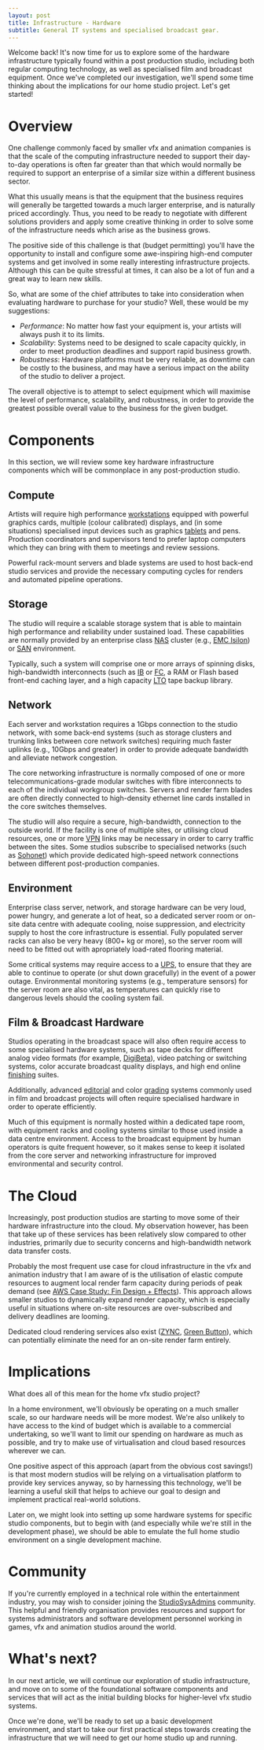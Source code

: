 ```yaml
---
layout: post
title: Infrastructure - Hardware
subtitle: General IT systems and specialised broadcast gear. 
---
```


Welcome back! It's now time for us to explore some of the hardware infrastructure typically found within a post production studio, including both regular computing technology, as well as specialised film and broadcast equipment. Once we've completed our investigation, we'll spend some time thinking about the implications for our home studio project. Let's get started!

# Overview 

One challenge commonly faced by smaller vfx and animation companies is that the scale of the computing infrastructure needed to support their day-to-day operations is often far greater than that which would normally be required to support an enterprise of a similar size within a different business sector. 

What this usually means is that the equipment that the business requires will generally be targetted towards a much larger enterprise, and is naturally priced accordingly. Thus, you need to be ready to negotiate with different solutions providers and apply some creative thinking in order to solve some of the infrastructure needs which arise as the business grows.

The positive side of this challenge is that (budget permitting) you'll have the opportunity to install and configure some awe-inspiring high-end computer systems and get involved in some really interesting infrastructure projects. Although this can be quite stressful at times, it can also be a lot of fun and a great way to learn new skills.

So, what are some of the chief attributes to take into consideration when evaluating hardware to purchase for your studio? Well, these would be my suggestions:

 - *Performance*: No matter how fast your equipment is, your artists will always push it to its limits.
 - *Scalability*: Systems need to be designed to scale capacity quickly, in order to meet production deadlines and support rapid business growth.
 - *Robustness*: Hardware platforms must be very reliable, as downtime can be costly to the business, and may have a serious impact on the ability of the studio to deliver a project.

The overall objective is to attempt to select equipment which will maximise the level of performance, scalability, and robustness, in order to provide the greatest possible overall value to the business for the given budget. 

# Components

In this section, we will review some key hardware infrastructure components which will be commonplace in any post-production studio.

## Compute

Artists will require high performance [workstations](http://www8.hp.com/us/en/workstations/overview.html) equipped with powerful graphics cards, multiple (colour calibrated) displays, and (in some situations) specialised input devices such as graphics [tablets](http://www.wacom.com/en-us/products) and pens. Production coordinators and supervisors tend to prefer laptop computers which they can bring with them to meetings and review sessions. 

Powerful rack-mount servers and blade systems are used to host back-end studio services and provide the necessary computing cycles for renders and automated pipeline operations. 

## Storage

The studio will require a scalable storage system that is able to maintain high performance and reliability under sustained load. These capabilities are normally provided by an enterprise class [NAS](https://en.wikipedia.org/wiki/Network-attached_storage) cluster (e.g., [EMC Isilon](https://en.wikipedia.org/wiki/EMC_Isilon)) or [SAN](https://en.wikipedia.org/wiki/Storage_area_network) environment. 

Typically, such a system will comprise one or more arrays of spinning disks, high-bandwidth interconnects (such as [IB](https://en.wikipedia.org/wiki/InfiniBand) or [FC](https://en.wikipedia.org/wiki/Fibre_Channel), a RAM or Flash based front-end caching layer, and a high capacity [LTO](https://en.wikipedia.org/wiki/Linear_Tape-Open) tape backup library.

## Network

Each server and workstation requires a 1Gbps connection to the studio network, with some back-end systems (such as storage clusters and trunking links between core network switches) requiring much faster uplinks (e.g., 10Gbps and greater) in order to provide adequate bandwidth and alleviate network congestion. 

The core networking infrastructure is normally composed of one or more telecommunications-grade modular switches with fibre interconnects to each of the individual workgroup switches. Servers and render farm blades are often directly connected to high-density ethernet line cards installed in the core switches themselves.

The studio will also require a secure, high-bandwidth, connection to the outside world. If the facility is one of multiple sites, or utilising cloud resources, one or more [VPN](https://en.wikipedia.org/wiki/Virtual_private_network) links may be necessary in order to carry traffic between the sites. Some studios subscribe to specialised networks (such as [Sohonet](https://en.wikipedia.org/wiki/Sohonet)) which provide dedicated high-speed network connections between different post-production companies.

## Environment

Enterprise class server, network, and storage hardware can be very loud, power hungry, and generate a lot of heat, so a dedicated server room or on-site data centre with adequate cooling, noise suppression, and electricity supply to host the core infrastructure is essential. Fully populated server racks can also be very heavy (800+ kg or more), so the server room will need to be fitted out with apropriately load-rated flooring material.

Some critical systems may require access to a [UPS](https://en.wikipedia.org/wiki/Uninterruptible_power_supply), to ensure that they are able to continue to operate (or shut down gracefully) in the event of a power outage. Environmental monitoring systems (e.g., temperature sensors) for the server room are also vital, as temperatures can quickly rise to dangerous levels should the cooling system fail.

## Film & Broadcast Hardware 

Studios operating in the broadcast space will also often require access to some specialised hardware systems, such as tape decks for different analog video formats (for example, [DigiBeta](https://en.wikipedia.org/wiki/Betacam)), video patching or switching systems, color accurate broadcast quality displays, and high end online [finishing](https://www.autodesk.com/products/flame/overview) suites. 

Additionally, advanced [editorial](http://www.avid.com/media-composer) and color [grading](https://www.blackmagicdesign.com/products/davinciresolve/) systems commonly used in film and broadcast projects will often require specialised hardware in order to operate efficiently.

Much of this equipment is normally hosted within a dedicated tape room, with equipment racks and cooling systems similar to those used inside a data centre environment. Access to the broadcast equipment by human operators is quite frequent however, so it makes sense to keep it isolated from the core server and networking infrastructure for improved environmental and security control.

# The Cloud

Increasingly, post production studios are starting to move some of their hardware infrastructure into the cloud. My observation however, has been that take up of these services has been relatively slow compared to other industries, primarily due to security concerns and high-bandwidth network data transfer costs.

Probably the most frequent use case for cloud infrastructure in the vfx and animation industry that I am aware of is the utilisation of elastic compute resources to augment local render farm capacity during periods of peak demand (see [AWS Case Study: Fin Design + Effects](https://aws.amazon.com/solutions/case-studies/fin-design-effects/)). This approach allows smaller studios to dynamically expand render capacity, which is especially useful in situations where on-site resources are over-subscribed and delivery deadlines are looming.

Dedicated cloud rendering services also exist ([ZYNC](https://www.zyncrender.com/), [Green Button](https://en.wikipedia.org/wiki/GreenButton)), which can potentially eliminate the need for an on-site render farm entirely.

# Implications

What does all of this mean for the home vfx studio project? 

In a home environment, we'll obviously be operating on a much smaller scale, so our hardware needs will be more modest. We're also unlikely to have access to the kind of budget which is available to a commercial undertaking, so we'll want to limit our spending on hardware as much as possible, and try to make use of virtualisation and cloud based resources wherever we can.

One positive aspect of this approach (apart from the obvious cost savings!) is that most modern studios will be relying on a virtualisation platform to provide key services anyway, so by harnessing this technology, we'll be learning a useful skill that helps to achieve our goal to design and implement practical real-world solutions.

Later on, we might look into setting up some hardware systems for specific studio components, but to begin with (and especially while we're still in the development phase), we should be able to emulate the full home studio environment on a single development machine.

# Community

If you're currently employed in a technical role within the entertainment industry, you may wish to consider joining the [StudioSysAdmins](http://studiosysadmins.com/) community. This helpful and friendly organisation provides resources and support for systems administrators and software development personnel working in games, vfx and animation studios around the world. 

# What's next?

In our next article, we will continue our exploration of studio infrastructure, and move on to some of the foundational software components and services that will act as the initial building blocks for higher-level vfx studio systems.

Once we're done, we'll be ready to set up a basic development environment, and start to take our first practical steps towards creating the infrastructure that we will need to get our home studio up and running. 
